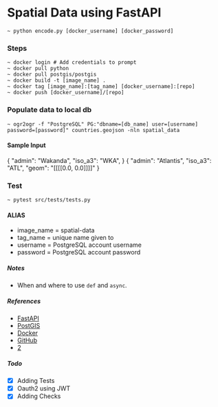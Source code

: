 # Spatial Data using FastAPI

```
~ python encode.py [docker_username] [docker_password]
```

### Steps

```
~ docker login # Add credentials to prompt
~ docker pull python
~ docker pull postgis/postgis
~ docker build -t [image_name] .
~ docker tag [image_name]:[tag_name] [docker_username]:[repo]
~ docker push [docker_username]/[repo]
```

### Populate data to local db

```
~ ogr2ogr -f "PostgreSQL" PG:"dbname=[db_name] user=[username] password=[password]" countries.geojson -nln spatial_data
```

#### Sample Input 

{
  "admin": "Wakanda",
  "iso_a3": "WKA",
}
{
  "admin": "Atlantis",
  "iso_a3": "ATL",
  "geom": "[[[[0.0, 0.0]]]]"
}

### Test

```
~ pytest src/tests/tests.py
```

#### ALIAS

- image_name = spatial-data
- tag_name = unique name given to
- username = PostgreSQL account username
- password = PostgreSQL account password

##### Notes

- When and where to use `def` and `async`.

##### References

- [FastAPI](https://www.fastapitutorial.com/)
- [PostGIS](http://postgis.net/)
- [Docker](https://testdriven.io/blog/fastapi-crud/)
- [GitHub](https://github.com/nofoobar/JobBoard-Fastapi/blob/main/backend/tests/conftest.py)
- [2](https://github.com/jordaneremieff/django-fastapi-example/blob/main/django_fastapi/project/settings.py)

##### Todo

- [x] Adding Tests
- [x] Oauth2 using JWT
- [x] Adding Checks
